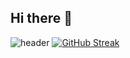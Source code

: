 ## Hi there 👋
![header](https://capsule-render.vercel.app/api?type=waving&text=Wassuppp!!!&fontColor=d6ace6&color=auto)
[![GitHub Streak](https://streak-stats.demolab.com?user=biplavdotcom&theme=holi-theme&hide_border=true&mode=weekly)](https://git.io/streak-stats)

